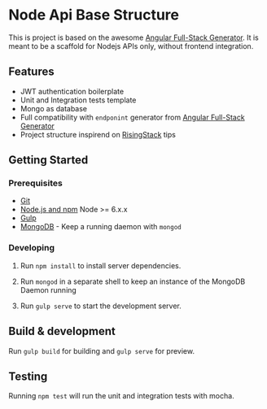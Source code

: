 # Node Api Base Structure

This is project is based on the awesome [Angular Full-Stack Generator](https://github.com/DaftMonk/generator-angular-fullstack).
It is meant to be a scaffold for Nodejs APIs only, without frontend integration.

## Features

* JWT authentication boilerplate
* Unit and Integration tests template
* Mongo as database
* Full compatibility with `endponint` generator from [Angular Full-Stack Generator](https://github.com/DaftMonk/generator-angular-fullstack)
* Project structure inspirend on [RisingStack](https://blog.risingstack.com/node-hero-node-js-project-structure-tutorial/) tips


## Getting Started

### Prerequisites

- [Git](https://git-scm.com/)
- [Node.js and npm](nodejs.org) Node >= 6.x.x
- [Gulp](http://gulpjs.com/)
- [MongoDB](https://www.mongodb.org/) - Keep a running daemon with `mongod`

### Developing

1. Run `npm install` to install server dependencies.

2. Run `mongod` in a separate shell to keep an instance of the MongoDB Daemon running

3. Run `gulp serve` to start the development server.

## Build & development

Run `gulp build` for building and `gulp serve` for preview.

## Testing

Running `npm test` will run the unit and integration tests with mocha.
